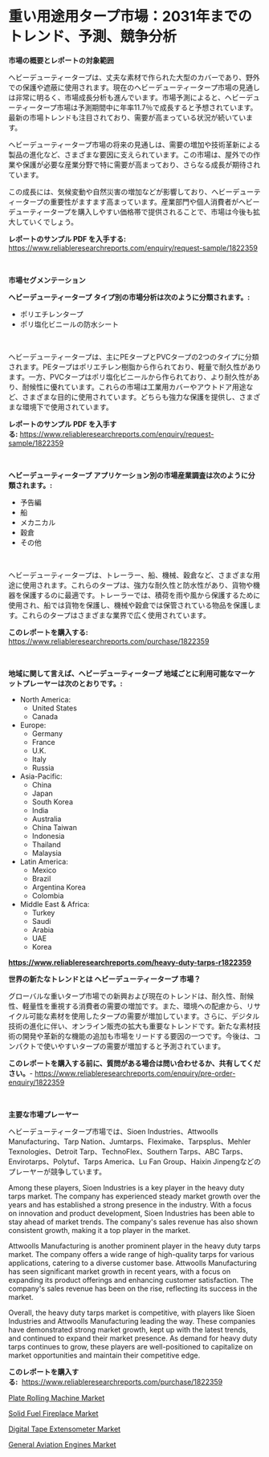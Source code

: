 <p><h1>重い用途用タープ市場：2031年までのトレンド、予測、競争分析</h1></p><p><strong>市場の概要とレポートの対象範囲</strong></p>
<p><p>ヘビーデューティータープは、丈夫な素材で作られた大型のカバーであり、野外での保護や遮蔽に使用されます。現在のヘビーデューティータープ市場の見通しは非常に明るく、市場成長分析も進んでいます。市場予測によると、ヘビーデューティータープ市場は予測期間中に年率11.7％で成長すると予想されています。最新の市場トレンドも注目されており、需要が高まっている状況が続いています。</p><p>ヘビーデューティータープ市場の将来の見通しは、需要の増加や技術革新による製品の進化など、さまざまな要因に支えられています。この市場は、屋外での作業や保護が必要な産業分野で特に需要が高まっており、さらなる成長が期待されています。</p><p>この成長には、気候変動や自然災害の増加などが影響しており、ヘビーデューティータープの重要性がますます高まっています。産業部門や個人消費者がヘビーデューティータープを購入しやすい価格帯で提供されることで、市場は今後も拡大していくでしょう。</p></p>
<p><strong>レポートのサンプル PDF を入手する:</strong> <a href="https://www.reliableresearchreports.com/enquiry/request-sample/1822359">https://www.reliableresearchreports.com/enquiry/request-sample/1822359</a></p>
<p>&nbsp;</p>
<p><strong>市場セグメンテーション</strong></p>
<p><strong>ヘビーデューティータープ タイプ別の市場分析は次のように分類されます。:</strong></p>
<p><ul><li>ポリエチレンタープ</li><li>ポリ塩化ビニールの防水シート</li></ul></p>
<p>&nbsp;</p>
<p><p>ヘビーデューティータープは、主にPEタープとPVCタープの2つのタイプに分類されます。PEタープはポリエチレン樹脂から作られており、軽量で耐久性があります。一方、PVCタープはポリ塩化ビニールから作られており、より耐久性があり、耐候性に優れています。これらの市場は工業用カバーやアウトドア用途など、さまざまな目的に使用されています。どちらも強力な保護を提供し、さまざまな環境下で使用されています。</p></p>
<p><strong>レポートのサンプル PDF を入手する:</strong>&nbsp;<a href="https://www.reliableresearchreports.com/enquiry/request-sample/1822359">https://www.reliableresearchreports.com/enquiry/request-sample/1822359</a></p>
<p>&nbsp;</p>
<p><strong> ヘビーデューティータープ アプリケーション別の市場産業調査は次のように分類されます。:</strong></p>
<p><ul><li>予告編</li><li>船</li><li>メカニカル</li><li>穀倉</li><li>その他</li></ul></p>
<p>&nbsp;</p>
<p><p>ヘビーデューティータープは、トレーラー、船、機械、穀倉など、さまざまな用途に使用されます。これらのタープは、強力な耐久性と防水性があり、貨物や機器を保護するのに最適です。トレーラーでは、積荷を雨や風から保護するために使用され、船では貨物を保護し、機械や穀倉では保管されている物品を保護します。これらのタープはさまざまな業界で広く使用されています。</p></p>
<p><strong>このレポートを購入する:</strong>&nbsp; <a href="https://www.reliableresearchreports.com/purchase/1822359">https://www.reliableresearchreports.com/purchase/1822359</a></p>
<p>&nbsp;</p>
<p><strong>地域に関して言えば、ヘビーデューティータープ 地域ごとに利用可能なマーケットプレーヤーは次のとおりです。:</strong></p>
<p><ul>
    <li>
        North America:
        <ul>
            <li>United States</li>
            <li>Canada</li>
        </ul>
    </li>
    <li>
        Europe:
        <ul>
            <li>Germany</li>
            <li>France</li>
            <li>U.K.</li>
            <li>Italy</li>
            <li>Russia</li>
        </ul>
    </li>
    <li>
        Asia-Pacific:
        <ul>
            <li>China</li>
            <li>Japan</li>
            <li>South Korea</li>
            <li>India</li>
            <li>Australia</li>
            <li>China Taiwan</li>
            <li>Indonesia</li>
            <li>Thailand</li>
            <li>Malaysia</li>
        </ul>
    </li>
    <li>
        Latin America:
        <ul>
            <li>Mexico</li>
            <li>Brazil</li>
            <li>Argentina Korea</li>
            <li>Colombia</li>
        </ul>
    </li>
    <li>
        Middle East & Africa:
        <ul>
            <li>Turkey</li>
            <li>Saudi</li>
            <li>Arabia</li>
            <li>UAE</li>
            <li>Korea</li>
        </ul>
    </li>
    </ul></p>
<p><strong><a href="https://www.reliableresearchreports.com/heavy-duty-tarps-r1822359">https://www.reliableresearchreports.com/heavy-duty-tarps-r1822359</a></strong>&nbsp;</p>
<p><strong>世界の新たなトレンドとは ヘビーデューティータープ 市場？</strong></p>
<p><p>グローバルな重いタープ市場での新興および現在のトレンドは、耐久性、耐候性、軽量性を重視する消費者の需要の増加です。また、環境への配慮から、リサイクル可能な素材を使用したタープの需要が増加しています。さらに、デジタル技術の進化に伴い、オンライン販売の拡大も重要なトレンドです。新たな素材技術の開発や革新的な機能の追加も市場をリードする要因の一つです。今後は、コンパクトで使いやすいタープの需要が増加すると予測されています。</p></p>
<p><strong>このレポートを購入する前に、質問がある場合は問い合わせるか、共有してください。</strong>- <a href="https://www.reliableresearchreports.com/enquiry/pre-order-enquiry/1822359">https://www.reliableresearchreports.com/enquiry/pre-order-enquiry/1822359</a></p>
<p>&nbsp;</p>
<p><strong>主要な市場プレーヤー</strong></p>
<p><p>ヘビーデューティータープ市場では、Sioen Industries、Attwoolls Manufacturing、Tarp Nation、Jumtarps、Fleximake、Tarpsplus、Mehler Texnologies、Detroit Tarp、TechnoFlex、Southern Tarps、ABC Tarps、Envirotarps、Polytuf、Tarps America、Lu Fan Group、Haixin Jinpengなどのプレーヤーが競争しています。</p><p>Among these players, Sioen Industries is a key player in the heavy duty tarps market. The company has experienced steady market growth over the years and has established a strong presence in the industry. With a focus on innovation and product development, Sioen Industries has been able to stay ahead of market trends. The company's sales revenue has also shown consistent growth, making it a top player in the market.</p><p>Attwoolls Manufacturing is another prominent player in the heavy duty tarps market. The company offers a wide range of high-quality tarps for various applications, catering to a diverse customer base. Attwoolls Manufacturing has seen significant market growth in recent years, with a focus on expanding its product offerings and enhancing customer satisfaction. The company's sales revenue has been on the rise, reflecting its success in the market.</p><p>Overall, the heavy duty tarps market is competitive, with players like Sioen Industries and Attwoolls Manufacturing leading the way. These companies have demonstrated strong market growth, kept up with the latest trends, and continued to expand their market presence. As demand for heavy duty tarps continues to grow, these players are well-positioned to capitalize on market opportunities and maintain their competitive edge.</p></p>
<p><strong>このレポートを購入する:</strong>&nbsp;&nbsp;<a href="https://www.reliableresearchreports.com/purchase/1822359">https://www.reliableresearchreports.com/purchase/1822359</a></p>
<p><p><a href="https://www.linkedin.com/pulse/plate-rolling-machine-market-share-evolution-growth-trends-2024-vwu0e?trackingId=25wKcvVeyhjC2Sifb%2FtI3A%3D%3D">Plate Rolling Machine Market</a></p><p><a href="https://github.com/gamblestampleyjenny50m5sl6/Market-Research-Report-List-2/blob/main/solid-fuel-fireplace-market.md">Solid Fuel Fireplace Market</a></p><p><a href="https://github.com/wwwkeltoum/Market-Research-Report-List-2/blob/main/digital-tape-extensometer-market.md">Digital Tape Extensometer Market</a></p><p><a href="https://www.linkedin.com/pulse/general-aviation-engines-market-share-evolution-growth-trends-e4foe?trackingId=YaDoketikjIQ1aNu7qEfJw%3D%3D">General Aviation Engines Market</a></p></p>